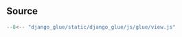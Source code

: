 ## Source

```javascript title="django_glue/static/django_glue/js/glue/view.js"
--8<-- "django_glue/static/django_glue/js/glue/view.js"
```
